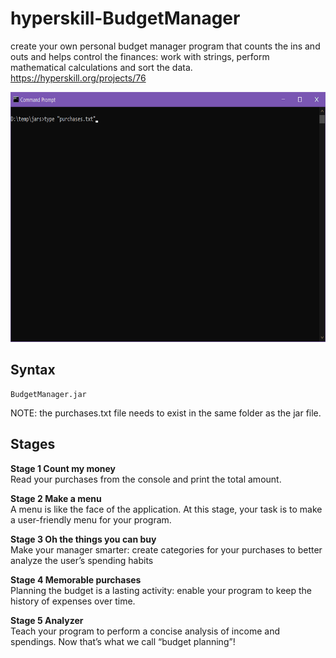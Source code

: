 # hyperskill-BudgetManager
create your own personal budget manager program that counts the ins and outs and helps control the finances: work with strings, perform mathematical calculations and sort the data.  
https://hyperskill.org/projects/76

<img src="https://github.com/drtierney/hyperskill-BudgetManager/blob/master/BudgetManager.gif" width="800" height="400" />  

## Syntax

```
BudgetManager.jar
```
NOTE: the purchases.txt file needs to exist in the same folder as the jar file.

## Stages
**Stage 1 Count my money**    
Read your purchases from the console and print the total amount.

**Stage 2 Make a menu**   
A menu is like the face of the application. At this stage, your task is to make a user-friendly menu for your program. 

**Stage 3 Oh the things you can buy**    
Make your manager smarter: create categories for your purchases to better analyze the user’s spending habits

**Stage 4 Memorable purchases**    
Planning the budget is a lasting activity: enable your program to keep the history of expenses over time.

**Stage 5 Analyzer**    
Teach your program to perform a concise analysis of income and spendings. Now that’s what we call “budget planning”!
